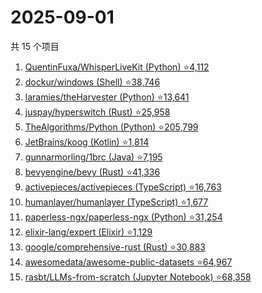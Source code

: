 # 2025-09-01

共 15 个项目

<!-- BEGIN GITHUB -->
<!-- 最后更新时间 2025-09-01 03:06:33 +0800 -->
1. [QuentinFuxa/WhisperLiveKit (Python) ⭐4,112](https://github.com/QuentinFuxa/WhisperLiveKit)
1. [dockur/windows (Shell) ⭐38,746](https://github.com/dockur/windows)
1. [laramies/theHarvester (Python) ⭐13,641](https://github.com/laramies/theHarvester)
1. [juspay/hyperswitch (Rust) ⭐25,958](https://github.com/juspay/hyperswitch)
1. [TheAlgorithms/Python (Python) ⭐205,799](https://github.com/TheAlgorithms/Python)
1. [JetBrains/koog (Kotlin) ⭐1,814](https://github.com/JetBrains/koog)
1. [gunnarmorling/1brc (Java) ⭐7,195](https://github.com/gunnarmorling/1brc)
1. [bevyengine/bevy (Rust) ⭐41,336](https://github.com/bevyengine/bevy)
1. [activepieces/activepieces (TypeScript) ⭐16,763](https://github.com/activepieces/activepieces)
1. [humanlayer/humanlayer (TypeScript) ⭐1,677](https://github.com/humanlayer/humanlayer)
1. [paperless-ngx/paperless-ngx (Python) ⭐31,254](https://github.com/paperless-ngx/paperless-ngx)
1. [elixir-lang/expert (Elixir) ⭐1,129](https://github.com/elixir-lang/expert)
1. [google/comprehensive-rust (Rust) ⭐30,883](https://github.com/google/comprehensive-rust)
1. [awesomedata/awesome-public-datasets ⭐64,967](https://github.com/awesomedata/awesome-public-datasets)
1. [rasbt/LLMs-from-scratch (Jupyter Notebook) ⭐68,358](https://github.com/rasbt/LLMs-from-scratch)
<!-- END GITHUB -->